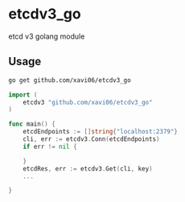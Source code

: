 # etcdv3_go

etcd v3 golang module

## Usage
```bash
go get github.com/xavi06/etcdv3_go
```

```go
import (
    etcdv3 "github.com/xavi06/etcdv3_go"
)

func main() {
    etcdEndpoints := []string{"localhost:2379"}
    cli, err := etcdv3.Conn(etcdEndpoints)
    if err != nil {

    }
    etcdRes, err := etcdv3.Get(cli, key)
    ...

}
```
